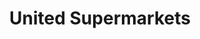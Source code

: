 ---
title: "United Supermarkets"
url: /odessa/united-supermarkets-north-county-road-west/
shop: supermarket
---